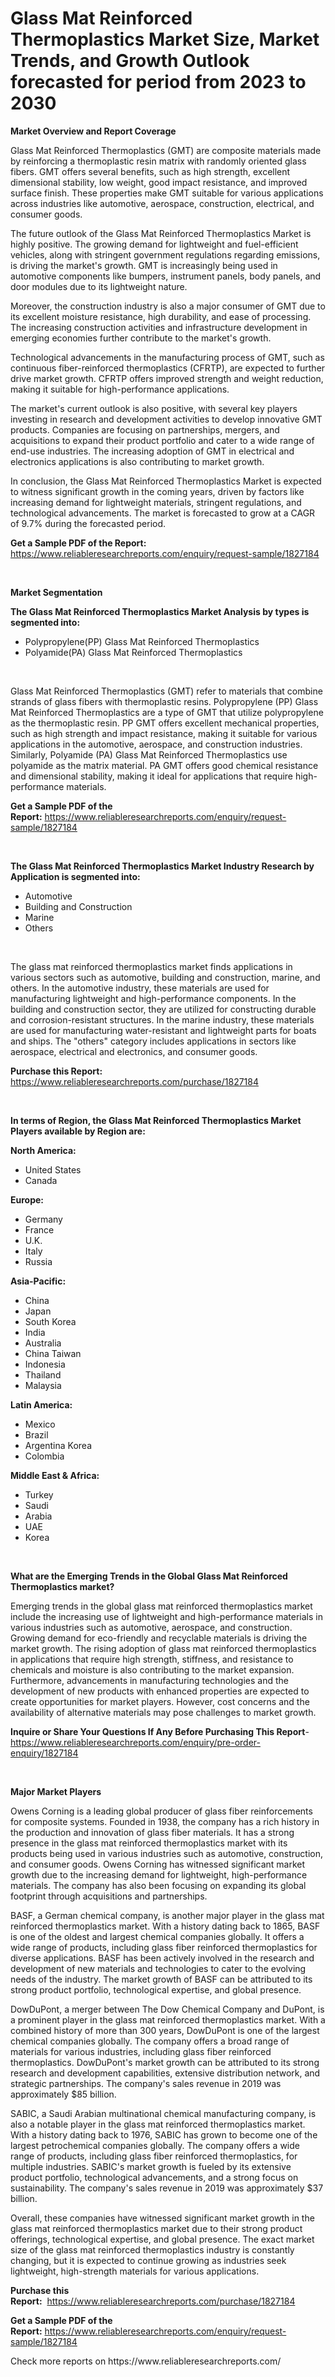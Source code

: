 <p><h1>Glass Mat Reinforced Thermoplastics Market Size, Market Trends, and Growth Outlook forecasted for period from 2023 to 2030</h1></p><p><strong>Market Overview and Report Coverage</strong></p>
<p><p>Glass Mat Reinforced Thermoplastics (GMT) are composite materials made by reinforcing a thermoplastic resin matrix with randomly oriented glass fibers. GMT offers several benefits, such as high strength, excellent dimensional stability, low weight, good impact resistance, and improved surface finish. These properties make GMT suitable for various applications across industries like automotive, aerospace, construction, electrical, and consumer goods.</p><p>The future outlook of the Glass Mat Reinforced Thermoplastics Market is highly positive. The growing demand for lightweight and fuel-efficient vehicles, along with stringent government regulations regarding emissions, is driving the market's growth. GMT is increasingly being used in automotive components like bumpers, instrument panels, body panels, and door modules due to its lightweight nature.</p><p>Moreover, the construction industry is also a major consumer of GMT due to its excellent moisture resistance, high durability, and ease of processing. The increasing construction activities and infrastructure development in emerging economies further contribute to the market's growth.</p><p>Technological advancements in the manufacturing process of GMT, such as continuous fiber-reinforced thermoplastics (CFRTP), are expected to further drive market growth. CFRTP offers improved strength and weight reduction, making it suitable for high-performance applications.</p><p>The market's current outlook is also positive, with several key players investing in research and development activities to develop innovative GMT products. Companies are focusing on partnerships, mergers, and acquisitions to expand their product portfolio and cater to a wide range of end-use industries. The increasing adoption of GMT in electrical and electronics applications is also contributing to market growth.</p><p>In conclusion, the Glass Mat Reinforced Thermoplastics Market is expected to witness significant growth in the coming years, driven by factors like increasing demand for lightweight materials, stringent regulations, and technological advancements. The market is forecasted to grow at a CAGR of 9.7% during the forecasted period.</p></p>
<p><strong>Get a Sample PDF of the Report:</strong> <a href="https://www.reliableresearchreports.com/enquiry/request-sample/1827184">https://www.reliableresearchreports.com/enquiry/request-sample/1827184</a></p>
<p>&nbsp;</p>
<p><strong>Market Segmentation</strong></p>
<p><strong>The Glass Mat Reinforced Thermoplastics Market Analysis by types is segmented into:</strong></p>
<p><ul><li>Polypropylene(PP) Glass Mat Reinforced Thermoplastics</li><li>Polyamide(PA) Glass Mat Reinforced Thermoplastics</li></ul></p>
<p>&nbsp;</p>
<p><p>Glass Mat Reinforced Thermoplastics (GMT) refer to materials that combine strands of glass fibers with thermoplastic resins. Polypropylene (PP) Glass Mat Reinforced Thermoplastics are a type of GMT that utilize polypropylene as the thermoplastic resin. PP GMT offers excellent mechanical properties, such as high strength and impact resistance, making it suitable for various applications in the automotive, aerospace, and construction industries. Similarly, Polyamide (PA) Glass Mat Reinforced Thermoplastics use polyamide as the matrix material. PA GMT offers good chemical resistance and dimensional stability, making it ideal for applications that require high-performance materials.</p></p>
<p><strong>Get a Sample PDF of the Report:</strong>&nbsp;<a href="https://www.reliableresearchreports.com/enquiry/request-sample/1827184">https://www.reliableresearchreports.com/enquiry/request-sample/1827184</a></p>
<p>&nbsp;</p>
<p><strong>The Glass Mat Reinforced Thermoplastics Market Industry Research by Application is segmented into:</strong></p>
<p><ul><li>Automotive</li><li>Building and Construction</li><li>Marine</li><li>Others</li></ul></p>
<p>&nbsp;</p>
<p><p>The glass mat reinforced thermoplastics market finds applications in various sectors such as automotive, building and construction, marine, and others. In the automotive industry, these materials are used for manufacturing lightweight and high-performance components. In the building and construction sector, they are utilized for constructing durable and corrosion-resistant structures. In the marine industry, these materials are used for manufacturing water-resistant and lightweight parts for boats and ships. The "others" category includes applications in sectors like aerospace, electrical and electronics, and consumer goods.</p></p>
<p><strong>Purchase this Report:</strong>&nbsp; <a href="https://www.reliableresearchreports.com/purchase/1827184">https://www.reliableresearchreports.com/purchase/1827184</a></p>
<p>&nbsp;</p>
<p><strong>In terms of Region, the Glass Mat Reinforced Thermoplastics Market Players available by Region are:</strong></p>
<p>
    <p> <strong> North America: </strong>
        <ul>
            <li>United States</li>
            <li>Canada</li>
        </ul>
        </p> 
    <p> <strong> Europe: </strong>
        <ul>
            <li>Germany</li>
            <li>France</li>
            <li>U.K.</li>
            <li>Italy</li>
            <li>Russia</li>
        </ul>
        </p> 
    <p> <strong> Asia-Pacific: </strong>
        <ul>
            <li>China</li>
            <li>Japan</li>
            <li>South Korea</li>
            <li>India</li>
            <li>Australia</li>
            <li>China Taiwan</li>
            <li>Indonesia</li>
            <li>Thailand</li>
            <li>Malaysia</li>
        </ul>
        </p> 
    <p> <strong> Latin America: </strong>
        <ul>
            <li>Mexico</li>
            <li>Brazil</li>
            <li>Argentina Korea</li>
            <li>Colombia</li>
        </ul>
        </p> 
    <p> <strong> Middle East & Africa: </strong>
        <ul>
            <li>Turkey</li>
            <li>Saudi</li>
            <li>Arabia</li>
            <li>UAE</li>
            <li>Korea</li>
        </ul>
    </p>
    </p>
<p>&nbsp;</p>
<p><strong>What are the Emerging Trends in the Global Glass Mat Reinforced Thermoplastics market?</strong></p>
<p><p>Emerging trends in the global glass mat reinforced thermoplastics market include the increasing use of lightweight and high-performance materials in various industries such as automotive, aerospace, and construction. Growing demand for eco-friendly and recyclable materials is driving the market growth. The rising adoption of glass mat reinforced thermoplastics in applications that require high strength, stiffness, and resistance to chemicals and moisture is also contributing to the market expansion. Furthermore, advancements in manufacturing technologies and the development of new products with enhanced properties are expected to create opportunities for market players. However, cost concerns and the availability of alternative materials may pose challenges to market growth.</p></p>
<p><strong>Inquire or Share Your Questions If Any Before Purchasing This Report</strong>- <a href="https://www.reliableresearchreports.com/enquiry/pre-order-enquiry/1827184">https://www.reliableresearchreports.com/enquiry/pre-order-enquiry/1827184</a></p>
<p>&nbsp;</p>
<p><strong>Major Market Players</strong></p>
<p><p>Owens Corning is a leading global producer of glass fiber reinforcements for composite systems. Founded in 1938, the company has a rich history in the production and innovation of glass fiber materials. It has a strong presence in the glass mat reinforced thermoplastics market with its products being used in various industries such as automotive, construction, and consumer goods. Owens Corning has witnessed significant market growth due to the increasing demand for lightweight, high-performance materials. The company has also been focusing on expanding its global footprint through acquisitions and partnerships.</p><p>BASF, a German chemical company, is another major player in the glass mat reinforced thermoplastics market. With a history dating back to 1865, BASF is one of the oldest and largest chemical companies globally. It offers a wide range of products, including glass fiber reinforced thermoplastics for diverse applications. BASF has been actively involved in the research and development of new materials and technologies to cater to the evolving needs of the industry. The market growth of BASF can be attributed to its strong product portfolio, technological expertise, and global presence.</p><p>DowDuPont, a merger between The Dow Chemical Company and DuPont, is a prominent player in the glass mat reinforced thermoplastics market. With a combined history of more than 300 years, DowDuPont is one of the largest chemical companies globally. The company offers a broad range of materials for various industries, including glass fiber reinforced thermoplastics. DowDuPont's market growth can be attributed to its strong research and development capabilities, extensive distribution network, and strategic partnerships. The company's sales revenue in 2019 was approximately $85 billion.</p><p>SABIC, a Saudi Arabian multinational chemical manufacturing company, is also a notable player in the glass mat reinforced thermoplastics market. With a history dating back to 1976, SABIC has grown to become one of the largest petrochemical companies globally. The company offers a wide range of products, including glass fiber reinforced thermoplastics, for multiple industries. SABIC's market growth is fueled by its extensive product portfolio, technological advancements, and a strong focus on sustainability. The company's sales revenue in 2019 was approximately $37 billion.</p><p>Overall, these companies have witnessed significant market growth in the glass mat reinforced thermoplastics market due to their strong product offerings, technological expertise, and global presence. The exact market size of the glass mat reinforced thermoplastics industry is constantly changing, but it is expected to continue growing as industries seek lightweight, high-strength materials for various applications.</p></p>
<p><strong>Purchase this Report:</strong>&nbsp;&nbsp;<a href="https://www.reliableresearchreports.com/purchase/1827184">https://www.reliableresearchreports.com/purchase/1827184</a></p>
<p></p>
<p><strong>Get a Sample PDF of the Report:</strong>&nbsp;<a href="https://www.reliableresearchreports.com/enquiry/request-sample/1827184">https://www.reliableresearchreports.com/enquiry/request-sample/1827184</a></p>
<p>Check more reports on https://www.reliableresearchreports.com/</p>